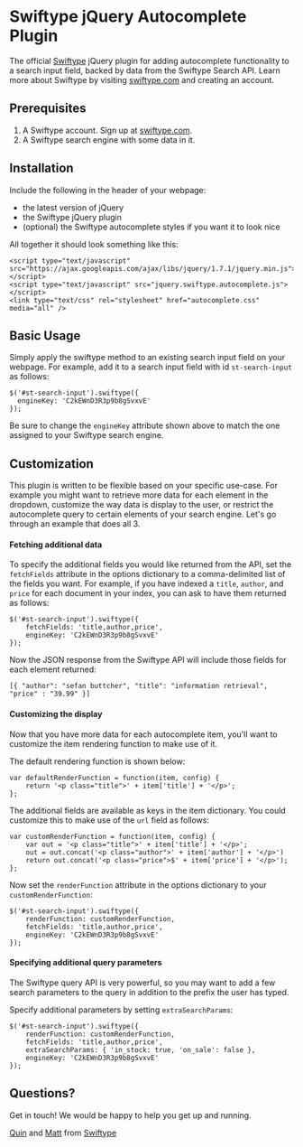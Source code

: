 Swiftype jQuery Autocomplete Plugin
=========

The official [Swiftype](http://swiftype.com) jQuery plugin for adding autocomplete functionality to a search input field, backed by data from the Swiftype Search API. Learn more about Swiftype by visiting [swiftype.com](http://swiftype.com) and creating an account.

Prerequisites
------------
1. A Swiftype account. Sign up at [swiftype.com](http://swiftype.com).
2. A Swiftype search engine with some data in it.


Installation
------------

Include the following in the header of your webpage:

* the latest version of jQuery
* the Swiftype jQuery plugin
* (optional) the Swiftype autocomplete styles if you want it to look nice

All together it should look something like this:

	<script type="text/javascript" src="https://ajax.googleapis.com/ajax/libs/jquery/1.7.1/jquery.min.js"></script>
	<script type="text/javascript" src="jquery.swiftype.autocomplete.js"></script>
	<link type="text/css" rel="stylesheet" href="autocomplete.css" media="all" />


Basic Usage
-----

Simply apply the swiftype method to an existing search input field on your webpage. For example, add it to a search input field with id `st-search-input` as follows:

	$('#st-search-input').swiftype({
	  engineKey: 'C2kEWnD3R3p9b8gSvxvE'
	});

Be sure to change the `engineKey` attribute shown above to match the one assigned to your Swiftype search engine.


Customization
-------------

This plugin is written to be flexible based on your specific use-case.
For example you might want to retrieve more data for each element in the dropdown, customize
the way data is display to the user, or restrict the autocomplete query to certain elements of your search engine.
Let's go through an example that does all 3.

#### Fetching additional data

To specify the additional fields you would like returned from the API, set the `fetchFields` attribute in the options dictionary to a comma-delimited list of the fields you want. For example, if you have indexed a `title`, `author`, and `price` for each document in your index, you can ask to have them returned as follows:

	$('#st-search-input').swiftype({
		fetchFields: 'title,author,price',
		engineKey: 'C2kEWnD3R3p9b8gSvxvE'
	});

Now the JSON response from the Swiftype API will include those fields for each element returned:

	[{ "author": "sefan buttcher", "title": "information retrieval", "price" : "39.99" }]

#### Customizing the display

Now that you have more data for each autocomplete item, you'll want to customize the item rendering function to make use of it.

The default rendering function is shown below:

	var defaultRenderFunction = function(item, config) {
		return '<p class="title">' + item['title'] + '</p>';
	};

The additional fields are available as keys in the item dictionary. You could customize this to make use of the `url` field as follows:

	var customRenderFunction = function(item, config) {
		var out = '<p class="title">' + item['title'] + '</p>';
		out = out.concat('<p class="author">' + item['author'] + '</p>')
		return out.concat('<p class="price">$' + item['price'] + '</p>');
	};

Now set the `renderFunction` attribute in the options dictionary to your `customRenderFunction`:

	$('#st-search-input').swiftype({
		renderFunction: customRenderFunction,
		fetchFields: 'title,author,price',
		engineKey: 'C2kEWnD3R3p9b8gSvxvE'
	});

#### Specifying additional query parameters
The Swiftype query API is very powerful, so you may want to add a few search parameters to the query in addition to the prefix the user has typed.

Specify additional parameters by setting `extraSearchParams`:

	$('#st-search-input').swiftype({
		renderFunction: customRenderFunction,
		fetchFields: 'title,author,price',
		extraSearchParams: { 'in_stock: true, 'on_sale': false },
		engineKey: 'C2kEWnD3R3p9b8gSvxvE'
	});

Questions?
----------
Get in touch! We would be happy to help you get up and running.

[Quin](mailto:quin@swiftype.com) and [Matt](mailto:matt@swiftype.com) from [Swiftype](http://swiftype.com)